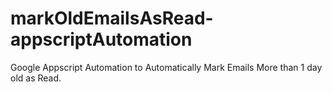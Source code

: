 # markOldEmailsAsRead-appscriptAutomation
Google Appscript Automation to Automatically Mark Emails More than 1 day old as Read.

